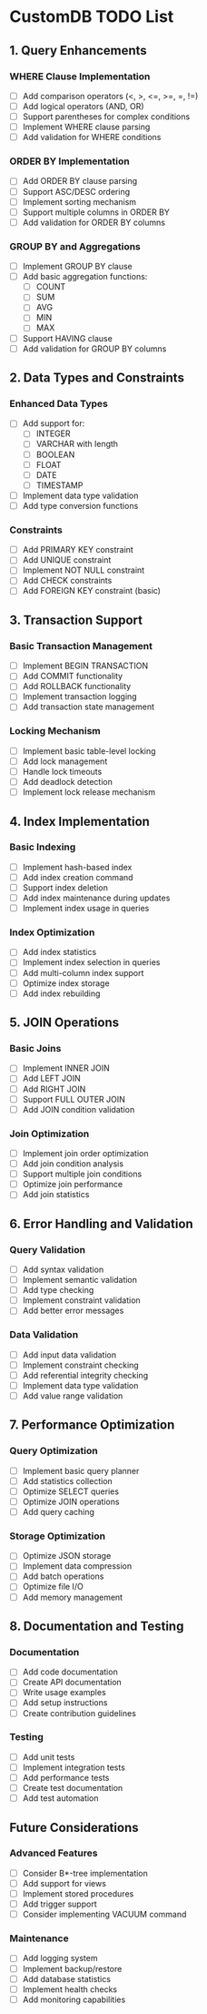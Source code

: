 # CustomDB TODO List

## 1. Query Enhancements

### WHERE Clause Implementation

- [ ] Add comparison operators (<, >, <=, >=, =, !=)
- [ ] Add logical operators (AND, OR)
- [ ] Support parentheses for complex conditions
- [ ] Implement WHERE clause parsing
- [ ] Add validation for WHERE conditions

### ORDER BY Implementation

- [ ] Add ORDER BY clause parsing
- [ ] Support ASC/DESC ordering
- [ ] Implement sorting mechanism
- [ ] Support multiple columns in ORDER BY
- [ ] Add validation for ORDER BY columns

### GROUP BY and Aggregations

- [ ] Implement GROUP BY clause
- [ ] Add basic aggregation functions:
    - [ ] COUNT
    - [ ] SUM
    - [ ] AVG
    - [ ] MIN
    - [ ] MAX
- [ ] Support HAVING clause
- [ ] Add validation for GROUP BY columns

## 2. Data Types and Constraints

### Enhanced Data Types

- [ ] Add support for:
    - [ ] INTEGER
    - [ ] VARCHAR with length
    - [ ] BOOLEAN
    - [ ] FLOAT
    - [ ] DATE
    - [ ] TIMESTAMP
- [ ] Implement data type validation
- [ ] Add type conversion functions

### Constraints

- [ ] Add PRIMARY KEY constraint
- [ ] Add UNIQUE constraint
- [ ] Implement NOT NULL constraint
- [ ] Add CHECK constraints
- [ ] Add FOREIGN KEY constraint (basic)

## 3. Transaction Support

### Basic Transaction Management

- [ ] Implement BEGIN TRANSACTION
- [ ] Add COMMIT functionality
- [ ] Add ROLLBACK functionality
- [ ] Implement transaction logging
- [ ] Add transaction state management

### Locking Mechanism

- [ ] Implement basic table-level locking
- [ ] Add lock management
- [ ] Handle lock timeouts
- [ ] Add deadlock detection
- [ ] Implement lock release mechanism

## 4. Index Implementation

### Basic Indexing

- [ ] Implement hash-based index
- [ ] Add index creation command
- [ ] Support index deletion
- [ ] Add index maintenance during updates
- [ ] Implement index usage in queries

### Index Optimization

- [ ] Add index statistics
- [ ] Implement index selection in queries
- [ ] Add multi-column index support
- [ ] Optimize index storage
- [ ] Add index rebuilding

## 5. JOIN Operations

### Basic Joins

- [ ] Implement INNER JOIN
- [ ] Add LEFT JOIN
- [ ] Add RIGHT JOIN
- [ ] Support FULL OUTER JOIN
- [ ] Add JOIN condition validation

### Join Optimization

- [ ] Implement join order optimization
- [ ] Add join condition analysis
- [ ] Support multiple join conditions
- [ ] Optimize join performance
- [ ] Add join statistics

## 6. Error Handling and Validation

### Query Validation

- [ ] Add syntax validation
- [ ] Implement semantic validation
- [ ] Add type checking
- [ ] Implement constraint validation
- [ ] Add better error messages

### Data Validation

- [ ] Add input data validation
- [ ] Implement constraint checking
- [ ] Add referential integrity checking
- [ ] Implement data type validation
- [ ] Add value range validation

## 7. Performance Optimization

### Query Optimization

- [ ] Implement basic query planner
- [ ] Add statistics collection
- [ ] Optimize SELECT queries
- [ ] Optimize JOIN operations
- [ ] Add query caching

### Storage Optimization

- [ ] Optimize JSON storage
- [ ] Implement data compression
- [ ] Add batch operations
- [ ] Optimize file I/O
- [ ] Add memory management

## 8. Documentation and Testing

### Documentation

- [ ] Add code documentation
- [ ] Create API documentation
- [ ] Write usage examples
- [ ] Add setup instructions
- [ ] Create contribution guidelines

### Testing

- [ ] Add unit tests
- [ ] Implement integration tests
- [ ] Add performance tests
- [ ] Create test documentation
- [ ] Add test automation

## Future Considerations

### Advanced Features

- [ ] Consider B*-tree implementation
- [ ] Add support for views
- [ ] Implement stored procedures
- [ ] Add trigger support
- [ ] Consider implementing VACUUM command

### Maintenance

- [ ] Add logging system
- [ ] Implement backup/restore
- [ ] Add database statistics
- [ ] Implement health checks
- [ ] Add monitoring capabilities